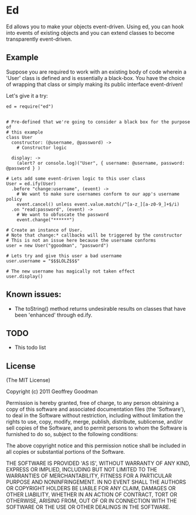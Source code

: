 # Ed

Ed allows you to make your objects event-driven. Using ed, you can hook into
events of existing objects and you can extend classes to become transparently
event-driven.

## Example

Suppose you are required to work with an existing body of code wherein a 'User'
class is defined and is essentially a black-box. You have the choice of wrapping
that class or simply making its public interface event-driven!

Let's give it a try:

```coffee-script
ed = require("ed")


# Pre-defined that we're going to consider a black box for the purpose of
# this example
class User
  constructor: (@username, @password) ->
    # Constructor logic

  display: ->
    (alert? or console.log)("User", { username: @username, password: @password } )

# Lets add some event-driven logic to this user class
User = ed.ify(User)
  .before "change:username", (event) ->
    # We want to make sure usernames conform to our app's username policy
    event.cancel() unless event.value.match(/^[a-z_][a-z0-9_]+$/i)
  .on "read:password", (event) ->
    # We want to obfuscate the password
    event.change("******")

# Create an instance of User.
# Note that change:* callbacks will be triggered by the constructor
# This is not an issue here because the username conforms
user = new User("ggoodman", "password")

# Lets try and give this user a bad username
user.username = "$$$LOLZ$$$"

# The new username has magically not taken effect
user.display()
```

## Known issues:
 * The toString() method returns undesirable results on classes that have been
   'enhanced' through ed.ify.

## TODO
 * This todo list

## License 

(The MIT License)

Copyright (c) 2011 Geoffrey Goodman

Permission is hereby granted, free of charge, to any person obtaining
a copy of this software and associated documentation files (the
'Software'), to deal in the Software without restriction, including
without limitation the rights to use, copy, modify, merge, publish,
distribute, sublicense, and/or sell copies of the Software, and to
permit persons to whom the Software is furnished to do so, subject to
the following conditions:

The above copyright notice and this permission notice shall be
included in all copies or substantial portions of the Software.

THE SOFTWARE IS PROVIDED 'AS IS', WITHOUT WARRANTY OF ANY KIND,
EXPRESS OR IMPLIED, INCLUDING BUT NOT LIMITED TO THE WARRANTIES OF
MERCHANTABILITY, FITNESS FOR A PARTICULAR PURPOSE AND NONINFRINGEMENT.
IN NO EVENT SHALL THE AUTHORS OR COPYRIGHT HOLDERS BE LIABLE FOR ANY
CLAIM, DAMAGES OR OTHER LIABILITY, WHETHER IN AN ACTION OF CONTRACT,
TORT OR OTHERWISE, ARISING FROM, OUT OF OR IN CONNECTION WITH THE
SOFTWARE OR THE USE OR OTHER DEALINGS IN THE SOFTWARE.